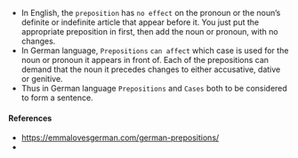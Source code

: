 
* In English, the `preposition` has `no effect` on the pronoun or the noun’s definite or indefinite article that appear before it. You just put the appropriate preposition in first, then add the noun or pronoun, with no changes.
* In German language, `Prepositions` `can affect` which case is used for the noun or pronoun it appears in front of. Each of the prepositions can demand that the noun it precedes changes to either accusative, dative or genitive.
* Thus in German language `Prepositions` and `Cases` both to be considered to form a sentence.

#### References
* https://emmalovesgerman.com/german-prepositions/
* 
